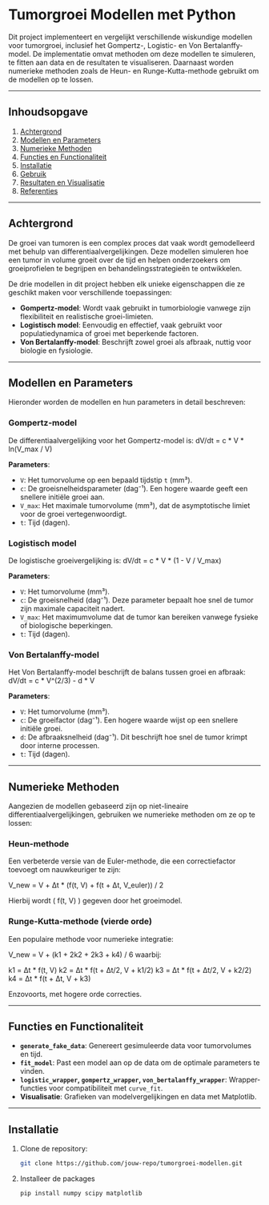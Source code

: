 # Tumorgroei Modellen met Python

Dit project implementeert en vergelijkt verschillende wiskundige modellen voor tumorgroei, inclusief het Gompertz-, Logistic- en Von Bertalanffy-model. De implementatie omvat methoden om deze modellen te simuleren, te fitten aan data en de resultaten te visualiseren. Daarnaast worden numerieke methoden zoals de Heun- en Runge-Kutta-methode gebruikt om de modellen op te lossen.

---

## Inhoudsopgave

1. [Achtergrond](#achtergrond)
2. [Modellen en Parameters](#modellen-en-parameters)
3. [Numerieke Methoden](#numerieke-methoden)
4. [Functies en Functionaliteit](#functies-en-functionaliteit)
5. [Installatie](#installatie)
6. [Gebruik](#gebruik)
7. [Resultaten en Visualisatie](#resultaten-en-visualisatie)
8. [Referenties](#referenties)

---

## Achtergrond

De groei van tumoren is een complex proces dat vaak wordt gemodelleerd met behulp van differentiaalvergelijkingen. Deze modellen simuleren hoe een tumor in volume groeit over de tijd en helpen onderzoekers om groeiprofielen te begrijpen en behandelingsstrategieën te ontwikkelen. 

De drie modellen in dit project hebben elk unieke eigenschappen die ze geschikt maken voor verschillende toepassingen:
- **Gompertz-model**: Wordt vaak gebruikt in tumorbiologie vanwege zijn flexibiliteit en realistische groei-limieten.
- **Logistisch model**: Eenvoudig en effectief, vaak gebruikt voor populatiedynamica of groei met beperkende factoren.
- **Von Bertalanffy-model**: Beschrijft zowel groei als afbraak, nuttig voor biologie en fysiologie.

---

## Modellen en Parameters

Hieronder worden de modellen en hun parameters in detail beschreven:

### Gompertz-model

De differentiaalvergelijking voor het Gompertz-model is:
dV/dt = c * V * ln(V_max / V)


**Parameters**:
- `V`: Het tumorvolume op een bepaald tijdstip `t` (mm³).
- `c`: De groeisnelheidsparameter (dag⁻¹). Een hogere waarde geeft een snellere initiële groei aan.
- `V_max`: Het maximale tumorvolume (mm³), dat de asymptotische limiet voor de groei vertegenwoordigt.
- `t`: Tijd (dagen).

### Logistisch model

De logistische groeivergelijking is:
dV/dt = c * V * (1 - V / V_max)

**Parameters**:
- `V`: Het tumorvolume (mm³).
- `c`: De groeisnelheid (dag⁻¹). Deze parameter bepaalt hoe snel de tumor zijn maximale capaciteit nadert.
- `V_max`: Het maximumvolume dat de tumor kan bereiken vanwege fysieke of biologische beperkingen.
- `t`: Tijd (dagen).


### Von Bertalanffy-model

Het Von Bertalanffy-model beschrijft de balans tussen groei en afbraak:
dV/dt = c * V^(2/3) - d * V

**Parameters**:
- `V`: Het tumorvolume (mm³).
- `c`: De groeifactor (dag⁻¹). Een hogere waarde wijst op een snellere initiële groei.
- `d`: De afbraaksnelheid (dag⁻¹). Dit beschrijft hoe snel de tumor krimpt door interne processen.
- `t`: Tijd (dagen).



---

## Numerieke Methoden

Aangezien de modellen gebaseerd zijn op niet-lineaire differentiaalvergelijkingen, gebruiken we numerieke methoden om ze op te lossen:

### Heun-methode
Een verbeterde versie van de Euler-methode, die een correctiefactor toevoegt om nauwkeuriger te zijn:

V_new = V + Δt * (f(t, V) + f(t + Δt, V_euler)) / 2

Hierbij wordt \( f(t, V) \) gegeven door het groeimodel.

### Runge-Kutta-methode (vierde orde)
Een populaire methode voor numerieke integratie:

V_new = V + (k1 + 2k2 + 2k3 + k4) / 6
waarbij:

k1 = Δt * f(t, V) k2 = Δt * f(t + Δt/2, V + k1/2) k3 = Δt * f(t + Δt/2, V + k2/2) k4 = Δt * f(t + Δt, V + k3)

Enzovoorts, met hogere orde correcties.

---

## Functies en Functionaliteit

- **`generate_fake_data`**: Genereert gesimuleerde data voor tumorvolumes en tijd.
- **`fit_model`**: Past een model aan op de data om de optimale parameters te vinden.
- **`logistic_wrapper`, `gompertz_wrapper`, `von_bertalanffy_wrapper`**: Wrapper-functies voor compatibiliteit met `curve_fit`.
- **Visualisatie**: Grafieken van modelvergelijkingen en data met Matplotlib.

---

## Installatie

1. Clone de repository:
   ```bash
   git clone https://github.com/jouw-repo/tumorgroei-modellen.git
   ```
2. Installeer de packages
   ```bash
   pip install numpy scipy matplotlib
   ```

